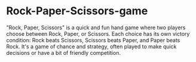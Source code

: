 # Rock-Paper-Scissors-game
"Rock, Paper, Scissors" is a quick and fun hand game where two players choose between Rock, Paper, or Scissors. Each choice has its own victory condition: Rock beats Scissors, Scissors beats Paper, and Paper beats Rock. It's a game of chance and strategy, often played to make quick decisions or have a bit of friendly competition.
